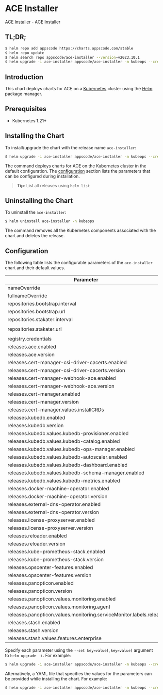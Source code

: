 # ACE Installer

[ACE Installer](https://github.com/bytebuilders/installer) - ACE Installer

## TL;DR;

```bash
$ helm repo add appscode https://charts.appscode.com/stable
$ helm repo update
$ helm search repo appscode/ace-installer --version=v2023.10.1
$ helm upgrade -i ace-installer appscode/ace-installer -n kubeops --create-namespace --version=v2023.10.1
```

## Introduction

This chart deploys charts for ACE on a [Kubernetes](http://kubernetes.io) cluster using the [Helm](https://helm.sh) package manager.

## Prerequisites

- Kubernetes 1.21+

## Installing the Chart

To install/upgrade the chart with the release name `ace-installer`:

```bash
$ helm upgrade -i ace-installer appscode/ace-installer -n kubeops --create-namespace --version=v2023.10.1
```

The command deploys charts for ACE on the Kubernetes cluster in the default configuration. The [configuration](#configuration) section lists the parameters that can be configured during installation.

> **Tip**: List all releases using `helm list`

## Uninstalling the Chart

To uninstall the `ace-installer`:

```bash
$ helm uninstall ace-installer -n kubeops
```

The command removes all the Kubernetes components associated with the chart and deletes the release.

## Configuration

The following table lists the configurable parameters of the `ace-installer` chart and their default values.

|                              Parameter                              | Description |                         Default                         |
|---------------------------------------------------------------------|-------------|---------------------------------------------------------|
| nameOverride                                                        |             | <code>""</code>                                         |
| fullnameOverride                                                    |             | <code>""</code>                                         |
| repositories.bootstrap.interval                                     |             | <code>1h0m0s</code>                                     |
| repositories.bootstrap.url                                          |             | <code>https://charts.appscode.com/stable</code>         |
| repositories.stakater.interval                                      |             | <code>1h0m0s</code>                                     |
| repositories.stakater.url                                           |             | <code>https://stakater.github.io/stakater-charts</code> |
| registry.credentials                                                |             | <code>{}</code>                                         |
| releases.ace.enabled                                                |             | <code>false</code>                                      |
| releases.ace.version                                                |             | <code>"v2023.10.1"</code>                               |
| releases.cert-manager-csi-driver-cacerts.enabled                    |             | <code>true</code>                                       |
| releases.cert-manager-csi-driver-cacerts.version                    |             | <code>"v2023.10.1"</code>                               |
| releases.cert-manager-webhook-ace.enabled                           |             | <code>true</code>                                       |
| releases.cert-manager-webhook-ace.version                           |             | <code>"v2023.10.1"</code>                               |
| releases.cert-manager.enabled                                       |             | <code>true</code>                                       |
| releases.cert-manager.version                                       |             | <code>"v1.11.0"</code>                                  |
| releases.cert-manager.values.installCRDs                            |             | <code>true</code>                                       |
| releases.kubedb.enabled                                             |             | <code>true</code>                                       |
| releases.kubedb.version                                             |             | <code>"v2023.08.18"</code>                              |
| releases.kubedb.values.kubedb-provisioner.enabled                   |             | <code>true</code>                                       |
| releases.kubedb.values.kubedb-catalog.enabled                       |             | <code>true</code>                                       |
| releases.kubedb.values.kubedb-ops-manager.enabled                   |             | <code>true</code>                                       |
| releases.kubedb.values.kubedb-autoscaler.enabled                    |             | <code>false</code>                                      |
| releases.kubedb.values.kubedb-dashboard.enabled                     |             | <code>false</code>                                      |
| releases.kubedb.values.kubedb-schema-manager.enabled                |             | <code>false</code>                                      |
| releases.kubedb.values.kubedb-metrics.enabled                       |             | <code>true</code>                                       |
| releases.docker-machine-operator.enabled                            |             | <code>true</code>                                       |
| releases.docker-machine-operator.version                            |             | <code>"v2023.9.1"</code>                                |
| releases.external-dns-operator.enabled                              |             | <code>true</code>                                       |
| releases.external-dns-operator.version                              |             | <code>"v2023.10.1"</code>                               |
| releases.license-proxyserver.enabled                                |             | <code>true</code>                                       |
| releases.license-proxyserver.version                                |             | <code>"v2023.10.1"</code>                               |
| releases.reloader.enabled                                           |             | <code>true</code>                                       |
| releases.reloader.version                                           |             | <code>"v1.0.24"</code>                                  |
| releases.kube-prometheus-stack.enabled                              |             | <code>true</code>                                       |
| releases.kube-prometheus-stack.version                              |             | <code>""</code>                                         |
| releases.opscenter-features.enabled                                 |             | <code>true</code>                                       |
| releases.opscenter-features.version                                 |             | <code>"v2023.10.1"</code>                               |
| releases.panopticon.enabled                                         |             | <code>true</code>                                       |
| releases.panopticon.version                                         |             | <code>"v2023.10.1"</code>                               |
| releases.panopticon.values.monitoring.enabled                       |             | <code>true</code>                                       |
| releases.panopticon.values.monitoring.agent                         |             | <code>prometheus.io/operator</code>                     |
| releases.panopticon.values.monitoring.serviceMonitor.labels.release |             | <code>kube-prometheus-stack</code>                      |
| releases.stash.enabled                                              |             | <code>true</code>                                       |
| releases.stash.version                                              |             | <code>"v2023.08.18"</code>                              |
| releases.stash.values.features.enterprise                           |             | <code>true</code>                                       |


Specify each parameter using the `--set key=value[,key=value]` argument to `helm upgrade -i`. For example:

```bash
$ helm upgrade -i ace-installer appscode/ace-installer -n kubeops --create-namespace --version=v2023.10.1 --set repositories.bootstrap.interval=1h0m0s
```

Alternatively, a YAML file that specifies the values for the parameters can be provided while
installing the chart. For example:

```bash
$ helm upgrade -i ace-installer appscode/ace-installer -n kubeops --create-namespace --version=v2023.10.1 --values values.yaml
```
